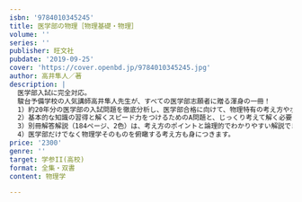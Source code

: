 ```yaml
---
isbn: '9784010345245'
title: 医学部の物理［物理基礎・物理］
volume: ''
series: ''
publisher: 旺文社
pubdate: '2019-09-25'
cover: 'https://cover.openbd.jp/9784010345245.jpg'
author: 高井隼人／著
description: |
  医学部入試に完全対応。
  駿台予備学校の人気講師高井隼人先生が、すべての医学部志願者に贈る渾身の一冊！
  1）約20年分の医学部の入試問題を徹底分析し、医学部合格に向けて、物理特有の考え方やポイントがつかめる問題155題を精選。
  2）基本的な知識の習得と解くスピード力をつけるためのA問題と、じっくり考えて解く必要のある、学習効果の高いB問題とに分けて分野ごとに掲載。
  3）別冊解答解説（184ページ、2色）は、考え方のポイントと論理的でわかりやすい解説でまとめてあります。
  4）医学部だけでなく物理学そのものを俯瞰する考え方も身につきます。
price: '2300'
genre: ''
target: 学参II(高校)
format: 全集・双書
content: 物理学

---
```

